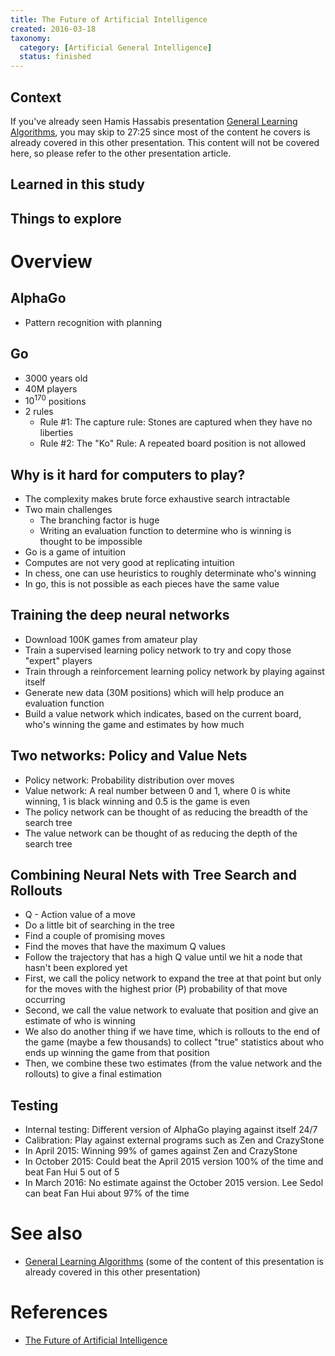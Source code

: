 ```yaml
---
title: The Future of Artificial Intelligence
created: 2016-03-18
taxonomy:
  category: [Artificial General Intelligence]
  status: finished
---
```


## Context

If you've already seen Hamis Hassabis presentation [General Learning Algorithms](general-learning-algorithms), you may skip to 27:25 since most of the content he covers is already covered in this other presentation. This content will not be covered here, so please refer to the other presentation article.

## Learned in this study

## Things to explore

# Overview
## AlphaGo
* Pattern recognition with planning

## Go
* 3000 years old
* 40M players
* $10^{170}$ positions
* 2 rules
	* Rule #1: The capture rule: Stones are captured when they have no liberties
	* Rule #2: The "Ko" Rule: A repeated board position is not allowed

## Why is it hard for computers to play?
* The complexity makes brute force exhaustive search intractable
* Two main challenges
	* The branching factor is huge
	* Writing an evaluation function to determine who is winning is thought to be impossible
* Go is a game of intuition
* Computes are not very good at replicating intuition
* In chess, one can use heuristics to roughly determinate who's winning
* In go, this is not possible as each pieces have the same value

## Training the deep neural networks
* Download 100K games from amateur play
* Train a supervised learning policy network to try and copy those "expert" players
* Train through a reinforcement learning policy network by playing against itself
* Generate new data (30M positions) which will help produce an evaluation function
* Build a value network which indicates, based on the current board, who's winning the game and estimates by how much

## Two networks: Policy and Value Nets
* Policy network: Probability distribution over moves
* Value network: A real number between 0 and 1, where 0 is white winning, 1 is black winning and 0.5 is the game is even
* The policy network can be thought of as reducing the breadth of the search tree
* The value network can be thought of as reducing the depth of the search tree

## Combining Neural Nets with Tree Search and Rollouts
* Q - Action value of a move
* Do a little bit of searching in the tree
* Find a couple of promising moves
* Find the moves that have the maximum Q values
* Follow the trajectory that has a high Q value until we hit a node that hasn't been explored yet
* First, we call the policy network to expand the tree at that point but only for the moves with the highest prior (P) probability of that move occurring
* Second, we call the value network to evaluate that position and give an estimate of who is winning
* We also do another thing if we have time, which is rollouts to the end of the game (maybe a few thousands) to collect "true" statistics about who ends up winning the game from that position
* Then, we combine these two estimates (from the value network and the rollouts) to give a final estimation

## Testing
* Internal testing: Different version of AlphaGo playing against itself 24/7
* Calibration: Play against external programs such as Zen and CrazyStone
* In April 2015: Winning 99% of games against Zen and CrazyStone
* In October 2015: Could beat the April 2015 version 100% of the time and beat Fan Hui 5 out of 5
* In March 2016: No estimate against the October 2015 version. Lee Sedol can beat Fan Hui about 97% of the time

# See also
* [General Learning Algorithms](general-learning-algorithms) (some of the content of this presentation is already covered in this other presentation)

# References
* [The Future of Artificial Intelligence](https://www.youtube.com/watch?v=4fjmnOQuqao)